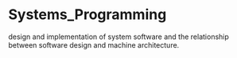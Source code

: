 # Systems_Programming
design and implementation of system software and the relationship between software design and machine architecture.
